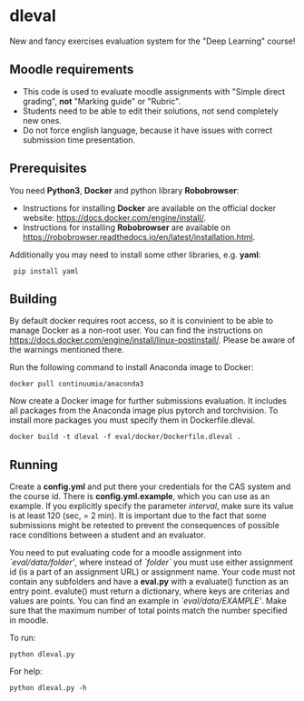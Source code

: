 # dleval
New and fancy exercises evaluation system for the "Deep Learning" course!

## Moodle requirements

* This code is used to evaluate moodle assignments with "Simple direct grading", **not** "Marking guide" or "Rubric".
* Students need to be able to edit their solutions, not send completely new ones.
* Do not force english language, because it have issues with correct submission time presentation.

## Prerequisites
You need **Python3**, **Docker** and python library **Robobrowser**:
* Instructions for installing **Docker** are available on the official docker website: https://docs.docker.com/engine/install/.
* Instructions for installing **Robobrowser** are available on https://robobrowser.readthedocs.io/en/latest/installation.html.

Additionally you may need to install some other libraries, e.g. **yaml**:

` pip install yaml`

## Building

By default docker requires root access, so it is convinient to be able to manage Docker as a non-root user. You can find the instructions on https://docs.docker.com/engine/install/linux-postinstall/. Please be aware of the warnings mentioned there.

Run the following command to install Anaconda image to Docker:

` docker pull continuumio/anaconda3 `

Now create a Docker image for further submissions evaluation. It includes all packages from the Anaconda image plus pytorch and torchvision. To install more packages you must specify them in Dockerfile.dleval.

` docker build -t dleval -f eval/docker/Dockerfile.dleval . `

## Running

Create a **config.yml** and put there your credentials for the CAS system and the course id. There is **config.yml.example**, which you can use as an example. If you explicitly specify the parameter *interval*, make sure its value is at least 120 (sec, = 2 min). It is important due to the fact that some submissions might be retested to prevent the consequences of possible race conditions between a student and an evaluator.

You need to put evaluating code for a moodle assignment into *\`eval/data/folder'*, where instead of *\`folder\`* you must use either assignment id (is a part of an assignment URL) or assignment name. Your code must not contain any subfolders and have a **eval.py** with a evaluate() function as an entry point. evalute() must return a dictionary, where keys are criterias and values are points. You can find an example in *\`eval/data/EXAMPLE'*. Make sure that the maximum number of total points match the number specified in moodle.

To run:

` python dleval.py `

For help:

` python dleval.py -h `


